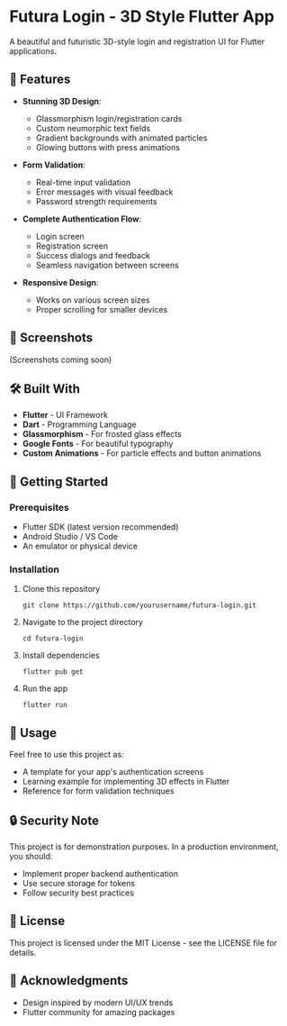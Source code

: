 # Futura Login - 3D Style Flutter App

A beautiful and futuristic 3D-style login and registration UI for Flutter applications.

## 🌟 Features

- **Stunning 3D Design**:
  - Glassmorphism login/registration cards
  - Custom neumorphic text fields
  - Gradient backgrounds with animated particles
  - Glowing buttons with press animations

- **Form Validation**:
  - Real-time input validation
  - Error messages with visual feedback
  - Password strength requirements

- **Complete Authentication Flow**:
  - Login screen
  - Registration screen
  - Success dialogs and feedback
  - Seamless navigation between screens

- **Responsive Design**:
  - Works on various screen sizes
  - Proper scrolling for smaller devices

## 📱 Screenshots

(Screenshots coming soon)

## 🛠️ Built With

- **Flutter** - UI Framework
- **Dart** - Programming Language
- **Glassmorphism** - For frosted glass effects
- **Google Fonts** - For beautiful typography
- **Custom Animations** - For particle effects and button animations

## 🚀 Getting Started

### Prerequisites

- Flutter SDK (latest version recommended)
- Android Studio / VS Code
- An emulator or physical device

### Installation

1. Clone this repository
   ```
   git clone https://github.com/yourusername/futura-login.git
   ```

2. Navigate to the project directory
   ```
   cd futura-login
   ```

3. Install dependencies
   ```
   flutter pub get
   ```

4. Run the app
   ```
   flutter run
   ```

## 📝 Usage

Feel free to use this project as:
- A template for your app's authentication screens
- Learning example for implementing 3D effects in Flutter
- Reference for form validation techniques

## 🔒 Security Note

This project is for demonstration purposes. In a production environment, you should:
- Implement proper backend authentication
- Use secure storage for tokens
- Follow security best practices

## 📜 License

This project is licensed under the MIT License - see the LICENSE file for details.

## 🙏 Acknowledgments

- Design inspired by modern UI/UX trends
- Flutter community for amazing packages
